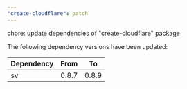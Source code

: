 ```yaml
---
"create-cloudflare": patch
---
```


chore: update dependencies of "create-cloudflare" package

The following dependency versions have been updated:

| Dependency | From  | To    |
| ---------- | ----- | ----- |
| sv         | 0.8.7 | 0.8.9 |
